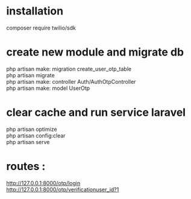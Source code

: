 # installation
composer require twilio/sdk
# create new module and migrate db
php artisan make: migration create_user_otp_table <br />
php artisan migrate <br />
php artisan make: controller Auth/AuthOtpController <br />
php artisan make: model UserOtp

# clear cache and run service laravel 
php artisan optimize <br />
php artisan config:clear <br />
php artisan serve 

# routes : 
http://127.0.0.1:8000/otp/login <br />
http://127.0.0.1:8000/otp/verificationuser_id?1
